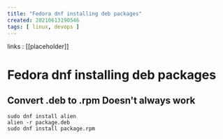 ```yaml
---
title: "Fedora dnf installing deb packages"
created: 20210613190546
tags: [ linux, devops ]
---
```


links
: [[placeholder]]

# Fedora dnf installing deb packages

## Convert .deb to .rpm **Doesn't always work**

```bsh
sudo dnf install alien
alien -r package.deb
sudo dnf install package.rpm
```
